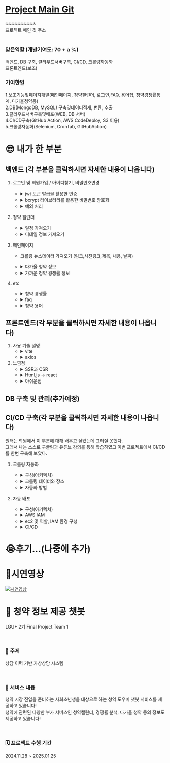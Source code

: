 <div>

# <a href="https://github.com/whynotsw-camp/wh02-3rd-1team-CHEONGYAGI">Project Main Git</a>

</div>
🔝🔝🔝🔝🔝🔝🔝🔝🔝🔝
<br>
프로젝트 메인 깃 주소
<br>
<br>

<div>

### 맡은역할 (개발기여도: 70 + a %)

백엔드, DB 구축, 클라우드서버구축, CI/CD, 크롤링자동화<br>
프론트엔드(보조)<br>

### 기여한일

1.보조기능및페이지개발(메인페이지, 청약캘린더, 로그인,FAQ, 용어집, 청약경쟁률통계, 다가올청약등)<br>
2.DB(MongoDB, MySQL) 구축및데이터적재, 변환, 추출<br>
3.클라우드서버구축및배포(WEB, DB 서버)<br>
4.CI/CD구축(GitHub Action, AWS CodeDeploy, S3 이용)<br>
5.크롤링자동화(Selenium, CronTab, GitHubAction)<br>
  
</div>



# <div> 😎 내가 한 부분 </div>

<div> 


## 백엔드 (각 부분을 클릭하시면 자세한 내용이 나옵니다)
1. 로그인 및 회원가입 / 아이디찾기, 비밀번호변경
   - <details>
        <summary>jwt 토큰 발급을 활용한 인증</summary>
        1. 사용자가 로그인 시 서버에서 정보를 담은 토큰을 발급<br>
        2. 클라이언트는 받은 토큰을 로컬스토리지에 저장<br>
        3. 클라이언트는 요청이 있을 때 서버에 jwt토큰을 포함한 요청을 보냄.(OAuth2PasswordBearer)<br>
        4. jwt토큰이 유효하다면 요청 수락, 아니라면 거절.
        </details>
   - <details>
        <summary>bcrypt 라이브러리를 활용한 비밀번호 암호화</summary>
        1. 비밀번호 암호화<br> 
        
        ```
        bcrypt.hashpw(password.encode("utf-8"), bcrypt.gensalt())
        ```
        <br>
        2. MySQL에 저장<br>
        3. 로그인 시 비밀번호 확인 (복호화) -> <br>
        
        ```
        hashed_password = matched_user["password"].iloc[0]
        <br>if not bcrypt.checkpw(password.encode("utf-8"), hashed_password.encode("utf-8"))
        ```

        </details>
   - <details>
        <summary>예외 처리</summary>
        - 서버오류, 네트워크오류 (서버 오류가 발생했습니다. 관리자에게 문의하세요.)<br>
        1. 회원가입 <br>
        - 중복 아이디 / 이메일 x<br>
        <!-- - 비밀번호 8글자 이상<br>
        - 이메일 (xxx@xxx)형식 고정 <br> -->
        2. 로그인 <br>
        <!-- - 비밀번호 8글자 이상<br> -->
        - 유효한 아이디인가? (DB와 대조)<br>
        - 아이디에 맞는 비밀번호인가? (DB와 대조)<br>
        3. 아이디 찾기<br>
        - 유효한 아이디인가?<br>
        4. 비밀번호 변경<br>
        - 정보가 맞는 정보인가?<br>
        </details>
2. 청약 캘린더
   - <details>
        <summary>일정 가져오기</summary>
        1. 클라이언트에서 요청한 시작과 끝 날짜를 기반으로 그에 맞는 정보를 DB에서 찾아 정보 제공<br>
        2. 클라이언트에서 필터링(1순위,2순위,특별공급,무주택) 요청 시 그에 맞게 정보제공 <br>
        3. 쿼리문 <br>

        ```
        query = f"""
        SELECT 
            apartment_name, 
            application_period_start, 
            subscription_type
        FROM apt_schedule
        WHERE application_period_start >= :start 
            AND application_period_start <= :end
            {filters1}

        UNION

        SELECT
            apartment_name,
            application_period_start,
            subscription_type
        FROM unranked_housing_application_basic_info
        WHERE application_period_start >= :start 
            AND application_period_start <= :end
            {filters2}
        """ 
        ```
        
        </details>
   - <details>
        <summary>디테일 정보 가져오기</summary>
        일정 클릭 시 디테일 정보 가져옴<br>
        1. 청약 이름을 활용하여 DB에서 디테일한 정보 검색<br>
        2. 없을 시 반환 x<br>
        </details>
3. 메인페이지 <br>
    - 크롤링 뉴스데이터 가져오기 (링크,사진링크,제목, 내용, 날짜) <br>
    - <details>
        <summary>다가올 청약 정보  </summary>
        <br>
        1. 현재 날짜보다 청약시작날짜가 미래인 청약의 데이터를 가져옴

        ```
        query = f"""
        SELECT *
        FROM {table}
        WHERE application_period_start >= NOW();
            """  
        ```      
        <br>
        2. 청약 클릭 시 디테일한 정보 들고오기 (시작날짜, 끝날짜, 시공사, 전화번호 등등등)
    - <details>
        <summary>가까운 청약 경쟁률 정보 </summary>
        일정 클릭 시 디테일 정보 가져옴<br>
        1. application_result != '청약 접수일 미도래' 조건의 맞는 경쟁률 정보를 현재로부터 가까운 것들로 15개를 들고온다.

        ```
        query = """
        WITH ranked_apartments AS (
            SELECT apartment_name, MAX(announcement_date) AS latest_announcement_date
            FROM lgu.apt_housing_application_basic_info
            GROUP BY apartment_name
            ORDER BY COUNT(*) DESC
            LIMIT 15
        )
        SELECT b.apartment_name	, a.application_period_start ,b.house_type ,b.supply_units ,b.rank ,b.rank_region ,b.application_count ,b.competition_rate ,b.application_result 
        FROM lgu.apt_housing_application_basic_info a
        LEFT JOIN lgu.apt_housing_competition_rate b
            ON a.apartment_name = b.apartment_name
        WHERE a.apartment_name IN (SELECT apartment_name FROM ranked_apartments)
        AND a.announcement_date = (
            SELECT latest_announcement_date
            FROM ranked_apartments
            WHERE apartment_name = a.apartment_name
        )
        AND (b.application_result IS NULL OR b.application_result != '청약 접수일 미도래')
        order by a.application_period_start desc;"""
        ```      
        <br>
        2. 청약 클릭 시 디테일한 정보 들고오기 (시작날짜, 끝날짜, 시공사, 전화번호, 상세경쟁률 등등등)
    </details>

4. etc <br>
   - <details>
        <summary>청약 경쟁률</summary>
        - 연도 / 월 / 청약타입(특별공급,일반공급) 정보 입력 시 그에 맞는 청약 경쟁률 정보 제공
        </details>
   - <details>
        <summary>faq</summary>
        - MongoDB에 저장된 FAQ 정보제공 (Q , A)
        </details>
   - <details>
        <summary>청약 용어</summary> 
        - MongoDB에 저장된 용어 정보제공 (용어, 설명 )
        </details>
## 프론트엔드(각 부분을 클릭하시면 자세한 내용이 나옵니다)
1. 사용 기술 설명<br>
   - <details>
        <summary>vite</summary> 
        - 빌드와 서버 구동 시간이 매우 빨라 사용
        </details>
   - <details>
        <summary>axios</summary> 
        - fetch를 사용할 시 요청 설정 객체에 더 많은 구성 주어야하고 .json()을 메서드를 호출하여 데이터를 파싱해야함.
        - 이로 인해 axios는 코드를 간결하고 직관적으로 하는데 유리함.
        </details>
2. 느낌점 <br>
    - <details>
        <summary>SSR과 CSR</summary> 
        - 청약캘린더를 만들 때 필터링 기능을 만든적이 있다. 이 때는 서버와 클라이언트의 개념이 제대로 잡히지 않았을 시점이었는데 나는 아무것도 모르고 js에서 필터링 데이터도 받아오고 캘린더 정보도 받아오고 디테일한 청약정보도 가져왔다. 그 결과 처음 화면에 띄우는 과정은 빨랐지만 클라이언트에서 부담할 일이 커지다보니 필터링하는 버튼을 누르면 렉이 엄청 걸렸다. 그래서 어떻게 해결할지 모를 시점에 같이 학원다니는 분이 SSR과 CSR에 대해 공부를 해봐라 라고 해서 공부를 했고 서버에서 data를 api로 쏴주는 방식으로 바꾸니 해결이 렉이 걸리는 문제가 해결이 되었다.       </details>
   - <details>
        <summary>Html,js -> react</summary> 
        - 사실 나는 react를 할 생각이 없었다. 그런데 팀원 중 한분이 챗봇UI를 react로 만들어왔는데 너무 괜찮았다. 나는 메인페이지를 html, js, 부트스트랩 탬플릿을 통해 만들었는데 이것을 react로 바꿔야겠다고 마음 먹었다. 처음에는 쉬울 줄 알았는데 그 과정은 쉽지 않았다.<br>
        react를 처음 만져보는거다보니 components는 무엇이고 index.jsx와 index.html은 어떻게 연결되는건지, 페이지 간의 이동은 어떻게 하는건지에 대한 개념도 제대로 잡히지 않았다. 또한 api를 연결하는 것도 쉽지 않았다... <br>
        그래도 하나하나 차근차근해보기로 마음먹었다.<br>
        컴포넌트에 대한 개념을 공부했고 index.html과의 관계 또한 처음부터 다시 공부했다.
        유튜브(https://www.youtube.com/watch?v=ZU-drSVodBw&t=337s)를 통해 처음부터 어떻게 UI를 만들어보았고 BrowserRouter, Routes, Route, Link를 통해 페이지 간의 연결을 했다. 이렇게 하나하나하다보니 결국 모든 페이지를 react로 구성하는데 성공했다.
        </details>    
   - <details>
        <summary>아쉬운점</summary> 
        1. 아쉬운점이 여러가지 있는데 그 중 하나는 페이지를 구성할 때 여러 컴포넌트로 나눠 재사용성을 높히고 수정할 때 용이하게 했어야했는데 급하게 코딩을 하다보니 그냥 한 페이지에 모든것을 다 때려박는 식으로 구성해버렸다. (후에 조금 나누긴 했지만 더 이상 건들기가 힘들었다.)
        2. 로그인 기능을 만들었지만 사용못한점... 이건 마지막에 총 후기에서 다시 설명하겠다.
        </details>

## DB 구축 및 관리(추가예정)

## CI/CD 구축(각 부분을 클릭하시면 자세한 내용이 나옵니다)
원래는 학원에서 이 부분에 대해 배우고 싶었는데 그러질 못했다.<br>
그래서 나는 스스로 구글링과 유튜브 강의를 통해 학습하였고 이번 프로젝트에서 CI/CD를 한번 구축해 보았다. <br>

1. 크롤링 자동화<br>
    - <details>
        <summary>구성(아키텍처)</summary> 

        ![image](https://github.com/user-attachments/assets/26cbdbdb-3b7a-4f4e-a7d5-79baf86b9392)
    </details>

    - <details>
        <summary>크롤링 데이터와 장소</summary> 
         - MySQL : 청약명, 일정, 시공사 등의 기본정보와 경쟁률, 모집현황의 정형화된 데이터들을 MySQL에 적재한다.
         <br>
         - S3 : PDF로 돼있는 모집공고문을 S3에 적재한다.
        </details>
    
    - <details>
        <summary>자동화 방법</summary> 
         1. 크롤링 코드 작성<br>
         알고리즘 : <br>
         -> 기본정보는 db에 있는 데이터와 대조하여 있는 데이터 발견 시 크롤링 중지<br>
         -> 경쟁률, 모집현황 같은 경우에는 new아이콘이 떠있는 것만 크롤링하여 업데이트.(5page에서 stop)<br>
         -> 모집공고문 같은 경우에는 오늘을 기준으로 앞뒤로 30일 이내에 것만 크롤링 하므로 S3에 있는 모집공고문은 모두 삭제하고 다시 크롤링 진행.<br>
         2. GitHub Action에서 crontab을 활용하여 매일 일정시간(0시)에 크롤링 작업수행
         <br>
         - on : cron : "0 0 * * *"<br>
         - run : 크롤링에 필요한 모듈설치<br>
         - run : .env파일 설정 (setting -> Actions secrets and variables - > Actions에서 Repository secrets 설정 (비밀키, id, passwd, host설정))<br>
         - run : Chrome 설치 <br>
         - run : chrome 버전에 맞는 chromedriver 설치 (-> 이것까지 자동화 못함. -> ubuntu에서는 버전에 맞는 chromedriver를 직접 설치해야함....) <br>
         - run : 파이썬 script파일 실행.
         <br>
         3. 이 과정은 다해서 6분 내외로 걸리고 그 후 DB에 반영된다.
        </details>

2. 자동 배포<br>
    - <details>
        <summary>구성(아키텍처)</summary> 

        ![image](https://github.com/user-attachments/assets/b131e974-e552-42ea-9756-bf2c9d8efbdc)
    </details>

    - <details>
        <summary>AWS IAM</summary> 
        1. ec2에서 s3, CodeDelpoy에 배포하기 위한 역할 생성 및 권한 설정
        2. CodeDelpoy에서 ec에 s3데이터를 저장하기 위한 역할 생성 및 권한 설정
        3. github에서 S3에 저장하고 Codedeploy 하기위한 역할 생성 및 권한 설정
        4. 액세스 키 만들기.
    </details>

    - <details>
        <summary>ec2 및 역할, IAM 환경 구성</summary> 
        1. 코드를 배포할 최상위 디렉토리에 가상환경과 .env파일을 설정하기.<br>
        2. nginx 설치 및 파일 구성<br>
        
        ```
        vi /etc/nginx/sites-available/default
        ln -s /etc/nginx/sites-available/default /etc/nginx/sites-enabled/default
        ```
        
        ```
        server {
            listen 80;
            server_name 12.34.56.789;  # 또는 도메인 이름으로 변경

            # React 앱 서비스
            location / {
                root /home/ubuntu/lgu_final_project/lgu_final/frontend/dist;
                index index.html;
                try_files $uri $uri/ /index.html;
            }

            # FastAPI 애플리케이션 서비스
            location /fastapi/ {
                proxy_pass http://127.0.0.1:8000;  # FastAPI 서버 주소
                proxy_set_header Host $host;
                proxy_set_header X-Real-IP $remote_addr;
                proxy_set_header X-Forwarded-For $proxy_add_x_forwarded_for;
                proxy_set_header X-Forwarded-Proto $scheme;
            }
        }
        ```
        3. CodeDeploy 설치 및 설정.
     </details>
     
    - <details>
        <summary>CI/CD</summary> 
         1. GitHub Action을 통해 main브랜치로 push 시 배포할 수 있게 구성.<br>
         - run : push 파일 압축 -> (tar cvfz ./lgu-final.tar.gz *)<br>
         - run :AWS configure credentials (IAM 인증)<br>
         - run :S3에 압축파일 업로드<br>
         - run :AWS CodeDeploy 실행<br>
         2. AWS CodeDeploy<br>
         - appspec.yml파일 생성 및 scripts생성.<br>
         -> stop servers (uvicorn stop)<br>
         -> code파일 전부 삭제<br>
         -> 가상환경 활성화 및 requirments.txt로 업데이트된 라이브러리 다운로드<br>
         -> 프론트 단에 .env파일 복사생성<br>
         -> start servers(build 후 nginx restart 및 uvicorn start)<br>
        </details>
        
# <div> 😭후기...(나중에 추가) </div>

</div>

# 🎥시연영상

  <a href="https://www.youtube.com/watch?v=F4uLerXovjk" target="_blank">
    <img src="https://img.youtube.com/vi/F4uLerXovjk/0.jpg" alt="시연영상">
  </a>

</div>
<br>


# <div> 🧿 청약 정보 제공 챗봇 </div>
<div> 
  <p>LGU+ 2기 Final Project Team 1</p>
  <br>
  <h3>🎯 주제</h3>
  <p>상담 이력 기반 가상상담 시스템</p>
  <br>
  <h3>🎉 서비스 내용</h3>
  <p>청약 시장 진입을 준비하는 사회초년생을 대상으로 하는 청약 도우미 챗봇 서비스를 제공하고 있습니다!<br>
  청약에 관련된 다양한 부가 서버스인 청약캘린더, 경쟁률 분석, 다가올 청약 등의 정보도 제공하고 있습니다!</p>
  <br>
  <h3>🗓️ 프로젝트 수행 기간</h3>
  <p>2024.11.28 ~ 2025.01.25</p>
  <br>
</div>





<br>



